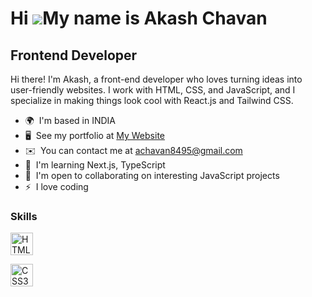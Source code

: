 Hi ![](https://user-images.githubusercontent.com/18350557/176309783-0785949b-9127-417c-8b55-ab5a4333674e.gif)My name is Akash Chavan
====================================================================================================================================

Frontend Developer
------------------

Hi there! I'm Akash, a front-end developer who loves turning ideas into user-friendly websites. I work with HTML, CSS, and JavaScript, and I specialize in making things look cool with React.js and Tailwind CSS.

* 🌍  I'm based in INDIA
* 🖥️  See my portfolio at [My Website](http://my-portfolio-84.netlify.app)
* ✉️  You can contact me at [achavan8495@gmail.com](mailto:achavan8495@gmail.com)
* 🧠  I'm learning Next.js, TypeScript
* 🤝  I'm open to collaborating on interesting JavaScript projects
* ⚡  I love coding

### Skills

<p align="left" style="display: flex; gap: 10px;">
<a href="https://developer.mozilla.org/en-US/docs/Glossary/HTML5" target="_blank" rel="noreferrer"><img src="https://cdn-icons-png.flaticon.com/512/732/732212.png" width="36" height="36" alt="HTML5" /></a>

  <a href="https://developer.mozilla.org/en-US/docs/Glossary/HTML5" target="_blank" rel="noreferrer"><img src="https://encrypted-tbn0.gstatic.com/images?q=tbn:ANd9GcQi8WHiflZyXffrnb_rsoHv9OSZuNrC9kbyLg&usqp=CAU" width="36" height="36" alt="CSS3" /></a>
</p>
